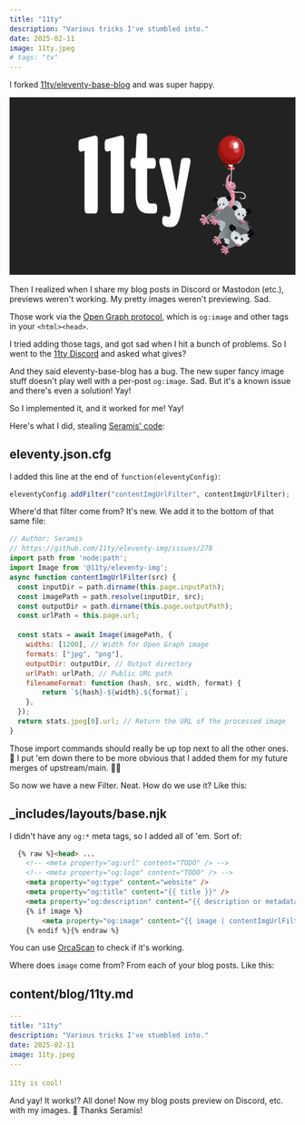 ```yaml
---
title: "11ty"
description: "Various tricks I've stumbled into."
date: 2025-02-11
image: 11ty.jpeg
# tags: "tv"
---
```


I forked [11ty/eleventy-base-blog](https://github.com/11ty/eleventy-base-blog) and
was super happy.

<img src="11ty.jpeg" alt="Cute 11ty logo I found.">

Then I realized when I share my blog posts in Discord or Mastodon (etc.),
previews weren't working. My pretty images weren't previewing. Sad.

Those work via the [Open Graph protocol](https://ogp.me/), which is `og:image` and
other tags in your `<html><head>`.

I tried adding those tags, and got sad when I hit a bunch of problems. So I went to the
[11ty Discord](https://www.11ty.dev/blog/discord/) and asked what gives?

And they said eleventy-base-blog has a bug. The new super fancy image stuff doesn't
play well with a per-post `og:image`. Sad.
But it's a known issue and there's even a solution! Yay!

So I implemented it, and it worked for me! Yay!

Here's what I did, stealing [Seramis' code](https://github.com/11ty/eleventy-img/issues/278#issuecomment-2609486605):

## eleventy.json.cfg

I added this line at the end of `function(eleventyConfig)`:

```js
eleventyConfig.addFilter("contentImgUrlFilter", contentImgUrlFilter);
```

Where'd that filter come from? It's new. We add it to the bottom of that same file:

```js
// Author: Seramis
// https://github.com/11ty/eleventy-img/issues/278
import path from 'node:path';
import Image from '@11ty/eleventy-img';
async function contentImgUrlFilter(src) {
  const inputDir = path.dirname(this.page.inputPath);
  const imagePath = path.resolve(inputDir, src);
  const outputDir = path.dirname(this.page.outputPath);
  const urlPath = this.page.url;

  const stats = await Image(imagePath, {
    widths: [1200], // Width for Open Graph image
    formats: ["jpg", "png"],
    outputDir: outputDir, // Output directory
    urlPath: urlPath, // Public URL path
    filenameFormat: function (hash, src, width, format) {
        return `${hash}-${width}.${format}`;
    },
  });
  return stats.jpeg[0].url; // Return the URL of the processed image
}
```

Those import commands should really be up top next to all the other ones. 🙂
I put 'em down there to be more obvious that I added them for my future merges of upstream/main. 🤷‍♂️ 

So now we have a new Filter. Neat. How do we use it? Like this:

## _includes/layouts/base.njk

I didn't have any `og:*` meta tags, so I added all of 'em. Sort of:

```html
  {% raw %}<head> ...
    <!-- <meta property="og:url" content="TODO" /> -->
    <!-- <meta property="og:logo" content="TODO" /> -->
    <meta property="og:type" content="website" />
    <meta property="og:title" content="{{ title }}" />
    <meta property="og:description" content="{{ description or metadata.description }}" />
    {% if image %}
        <meta property="og:image" content="{{ image | contentImgUrlFilter | absoluteUrl(metadata.url) }}" />
    {% endif %}{% endraw %}
```

You can use [OrcaScan](https://orcascan.com/tools/open-graph-validator?url=https%3A%2F%2Fnotes.jays.net%2Fblog%2F11ty%2F) to check if it's working.

Where does `image` come from? From each of your blog posts. Like this:

## content/blog/11ty.md

```yaml
---
title: "11ty"
description: "Various tricks I've stumbled into."
date: 2025-02-11
image: 11ty.jpeg
---

11ty is cool!
```

And yay! It works!? All done! Now my blog posts preview on Discord, etc.
with my images. 🙂 Thanks Seramis!
